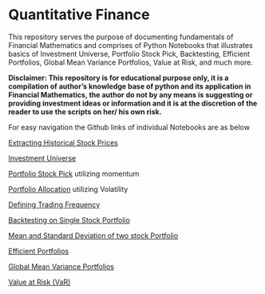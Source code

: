 # Quantitative Finance

This repository serves the purpose of documenting fundamentals of Financial Mathematics and comprises of Python Notebooks that illustrates basics of Investment Universe, Portfolio Stock Pick, Backtesting, Efficient Portfolios, Global Mean Variance Portfolios, Value at Risk, and much more.

**Disclaimer: This repository is for educational purpose only, it is a compilation of author’s knowledge base of python and its application in Financial Mathematics, the author do not by any means is suggesting or providing investment ideas or information and it is at the discretion of the reader to use the scripts on her/ his own risk.** 

For easy navigation the Github links of individual Notebooks are as below

[Extracting Historical Stock Prices](https://github.com/HAN1T/PythonFinance/blob/main/MultipleStock_Prices.ipynb)

[Investment Universe](https://github.com/HAN1T/Quantitative_Finance/blob/main/Universe500.ipynb)

[Portfolio Stock Pick](https://github.com/HAN1T/Quantitative_Finance/blob/main/Stock%20Pick.ipynb) utilizing momentum

[Portfolio Allocation](https://github.com/HAN1T/Quantitative_Finance/blob/main/Position%20Allocation.ipynb) utilizing Volatility

[Defining Trading Frequency](https://github.com/HAN1T/PythonFinance/blob/main/MultipleStockPrice_with_TradingFreq.ipynb)

[Backtesting on Single Stock Portfolio](https://github.com/HAN1T/PythonFinance/blob/main/Backtest_SMA.ipynb)

[Mean and Standard Deviation of two stock Portfolio](https://github.com/HAN1T/PythonFinance/blob/main/Mean%20%26%20SD%20for%202%20stock%20Portfolio.ipynb)

[Efficient Portfolios](https://github.com/HAN1T/PythonFinance/blob/main/Efficient%20Portfolios.ipynb)

[Global Mean Variance Portfolios](https://github.com/HAN1T/PythonFinance/blob/main/Global%20Minimum%20Variance%20Portfolio%20(GMVP).ipynb)

[Value at Risk (VaR)](https://github.com/HAN1T/PythonFinance/blob/main/Value%20At%20Risk%20(VAR).ipynb)
